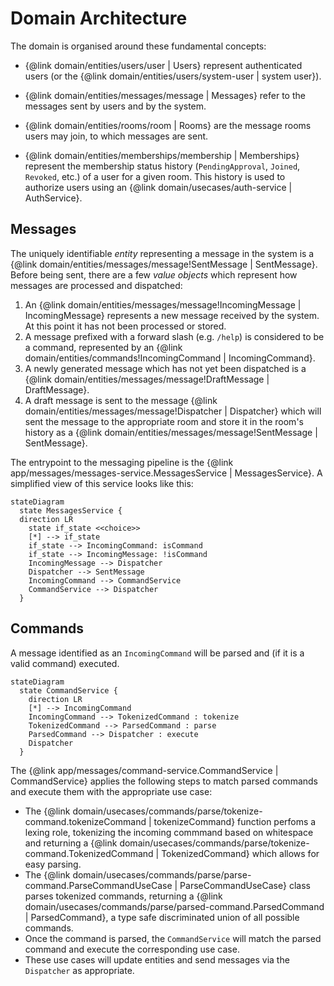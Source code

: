 # Domain Architecture

The domain is organised around these fundamental concepts:

- {@link domain/entities/users/user | Users} represent authenticated users (or the {@link domain/entities/users/system-user | system user}).

- {@link domain/entities/messages/message | Messages} refer to the messages sent by users and by the system.

- {@link domain/entities/rooms/room | Rooms} are the message rooms users may join, to which messages are sent.

- {@link domain/entities/memberships/membership | Memberships} represent the membership status history (`PendingApproval`, `Joined`, `Revoked`, etc.) of a user for a given room. This history is used to authorize users using an {@link domain/usecases/auth-service | AuthService}.

## Messages

The uniquely identifiable _entity_ representing a message in the system is a {@link domain/entities/messages/message!SentMessage | SentMessage}. Before being sent, there are a few _value objects_ which represent how messages are processed and dispatched:

1. An {@link domain/entities/messages/message!IncomingMessage | IncomingMessage} represents a new message received by the system. At this point it has not been processed or stored.
2. A message prefixed with a forward slash (e.g. `/help`) is considered to be a command, represented by an {@link domain/entities/commands!IncomingCommand | IncomingCommand}.
3. A newly generated message which has not yet been dispatched is a {@link domain/entities/messages/message!DraftMessage | DraftMessage}.
4. A draft message is sent to the message {@link domain/entities/messages/message!Dispatcher | Dispatcher} which will sent the message to the appropriate room and store it in the room's history as a {@link domain/entities/messages/message!SentMessage | SentMessage}.

The entrypoint to the messaging pipeline is the {@link app/messages/messages-service.MessagesService | MessagesService}. A simplified view of this service looks like this:

```mermaid
stateDiagram
  state MessagesService {
  direction LR
    state if_state <<choice>>
    [*] --> if_state
    if_state --> IncomingCommand: isCommand
    if_state --> IncomingMessage: !isCommand
    IncomingMessage --> Dispatcher
    Dispatcher --> SentMessage
    IncomingCommand --> CommandService
    CommandService --> Dispatcher
  }
```

## Commands

A message identified as an `IncomingCommand` will be parsed and (if it is a valid command) executed.

```mermaid
stateDiagram
  state CommandService {
    direction LR
    [*] --> IncomingCommand
    IncomingCommand --> TokenizedCommand : tokenize
    TokenizedCommand --> ParsedCommand : parse
    ParsedCommand --> Dispatcher : execute
    Dispatcher
  }
```

The {@link app/messages/command-service.CommandService | CommandService} applies the following steps to match parsed commands and execute them with the appropriate use case:

- The {@link domain/usecases/commands/parse/tokenize-command.tokenizeCommand | tokenizeCommand} function perfoms a lexing role, tokenizing the incoming commmand based on whitespace and returning a {@link domain/usecases/commands/parse/tokenize-command.TokenizedCommand | TokenizedCommand} which allows for easy parsing.
- The {@link domain/usecases/commands/parse/parse-command.ParseCommandUseCase | ParseCommandUseCase} class parses tokenized commands, returning a {@link domain/usecases/commands/parse/parsed-command.ParsedCommand | ParsedCommand}, a type safe discriminated union of all possible commands.
- Once the command is parsed, the `CommandService` will match the parsed command and execute the corresponding use case.
- These use cases will update entities and send messages via the `Dispatcher` as appropriate.
